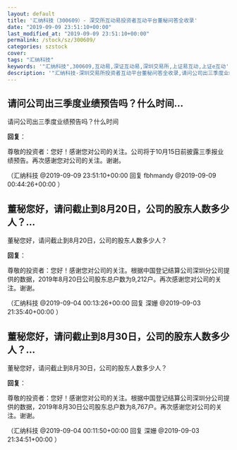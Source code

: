 ```yaml
---
layout: default
title: '汇纳科技（300609）- 深交所互动易投资者互动平台董秘问答全收录'
date: "2019-09-09 23:51:10+00:00"
last_modified_at: "2019-09-09 23:51:10+00:00"
permalink: /stock/sz/300609/
categories: szstock
cover: 
tags: "汇纳科技"
keywords: '"汇纳科技",300609,互动易,深证互动易,深圳交易所,上证易互动,上证e互动'
description: '"汇纳科技-深圳交易所投资者互动平台董秘问答全收录,请问公司出三季度业绩预告吗？什么时间"'
---
```


## 请问公司出三季度业绩预告吗？什么时间...

请问公司出三季度业绩预告吗？什么时间

**回复**：

尊敬的投资者：您好！感谢您对公司的关注。公司将于10月15日前披露三季报业绩预告。再次感谢您对公司的关注。谢谢。 

（汇纳科技  @2019-09-09 23:51:10+00:00 回复 fbhmandy  @2019-09-09 00:44:26+00:00 ）

## 董秘您好，请问截止到8月20日，公司的股东人数多少人？...

董秘您好，请问截止到8月20日，公司的股东人数多少人？

**回复**：

尊敬的投资者：您好！感谢您对公司的关注。根据中国登记结算公司深圳分公司提供的数据，2019年8月20日公司股东总户数为9,212户。再次感谢您对公司的关注。谢谢。 

（汇纳科技  @2019-09-04 00:13:26+00:00 回复 深姗  @2019-09-03 21:35:40+00:00 ）

## 董秘您好，请问截止到8月30日，公司的股东人数多少人？...

董秘您好，请问截止到8月30日，公司的股东人数多少人？

**回复**：

尊敬的投资者：您好！感谢您对公司的关注。根据中国登记结算公司深圳分公司提供的数据，2019年8月30日公司股东总户数为8,767户。再次感谢您对公司的关注。谢谢。 

（汇纳科技  @2019-09-04 00:11:50+00:00 回复 深姗  @2019-09-03 21:34:51+00:00 ）

